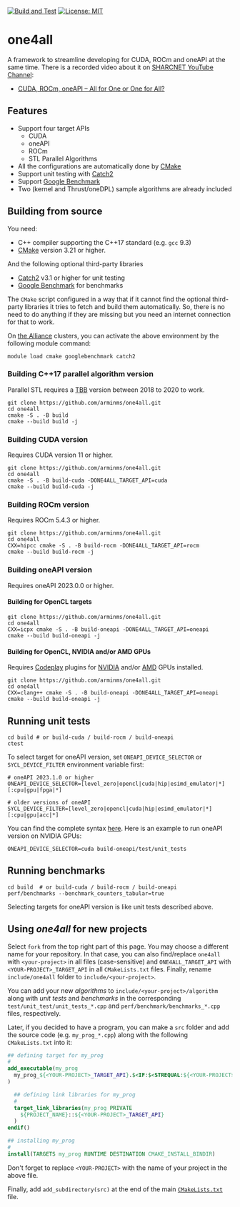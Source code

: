 [![Build and Test](https://github.com/arminms/one4all/actions/workflows/cmake.yml/badge.svg)](https://github.com/arminms/one4all/actions/workflows/cmake.yml)
[![License: MIT](https://img.shields.io/badge/License-MIT-yellow.svg)](https://opensource.org/licenses/MIT)
# one4all
A framework to streamline developing for CUDA, ROCm and oneAPI at the same time.
There is a recorded video about it on [SHARCNET YouTube Channel](https://sharcnet.ca):

- [CUDA, ROCm, oneAPI – All for One or One for All?](https://youtu.be/RYtdiOhrv0Q)

## Features
- Support four target APIs
    - CUDA
    - oneAPI
    - ROCm
    - STL Parallel Algorithms
- All the configurations are automatically done by [CMake](https://cmake.org/)
- Support unit testing with [Catch2](https://github.com/catchorg/Catch2)
- Support [Google Benchmark](https://github.com/google/benchmark)
- Two (kernel and Thrust/oneDPL) sample algorithms are already included

## Building from source
You need:
- C++ compiler supporting the C++17 standard (e.g. `gcc` 9.3)
- [CMake](https://cmake.org/) version 3.21 or higher.

And the following optional third-party libraries
* [Catch2](https://github.com/catchorg/Catch2) v3.1 or higher for unit testing
* [Google Benchmark](https://github.com/google/benchmark) for benchmarks

The `CMake` script configured in a way that if it cannot find the optional third-party libraries it tries to fetch and build them automatically. So, there is no need to do anything if they are missing but you need an internet connection for that to work.

On [the Alliance](https://alliancecan.ca/) clusters, you can activate the above environment by the following module command:
```
module load cmake googlebenchmark catch2
```

### Building C++17 parallel algorithm version
Parallel STL requires a [TBB](https://github.com/oneapi-src/oneTBB) version between 2018 to 2020 to work.
```shell
git clone https://github.com/arminms/one4all.git
cd one4all
cmake -S . -B build
cmake --build build -j
```
### Building CUDA version
Requires CUDA version 11 or higher.
```shell
git clone https://github.com/arminms/one4all.git
cd one4all
cmake -S . -B build-cuda -DONE4ALL_TARGET_API=cuda
cmake --build build-cuda -j
```
### Building ROCm version
Requires ROCm 5.4.3 or higher.
```shell
git clone https://github.com/arminms/one4all.git
cd one4all
CXX=hipcc cmake -S . -B build-rocm -DONE4ALL_TARGET_API=rocm
cmake --build build-rocm -j
```
### Building oneAPI version
Requires oneAPI 2023.0.0 or higher.
#### Building for OpenCL targets
```shell
git clone https://github.com/arminms/one4all.git
cd one4all
CXX=icpx cmake -S . -B build-oneapi -DONE4ALL_TARGET_API=oneapi
cmake --build build-oneapi -j
```
#### Building for OpenCL, NVIDIA and/or AMD GPUs
Requires [Codeplay](https://codeplay.com) plugins for [NVIDIA](https://developer.codeplay.com/products/oneapi/nvidia) and/or [AMD](https://developer.codeplay.com/products/oneapi/amd) GPUs installed.
```shell
git clone https://github.com/arminms/one4all.git
cd one4all
CXX=clang++ cmake -S . -B build-oneapi -DONE4ALL_TARGET_API=oneapi
cmake --build build-oneapi -j
```
## Running unit tests
```shell
cd build # or build-cuda / build-rocm / build-oneapi
ctest
```
To select target for oneAPI version, set `ONEAPI_DEVICE_SELECTOR` or `SYCL_DEVICE_FILTER` environment variable first:
```shell
# oneAPI 2023.1.0 or higher
ONEAPI_DEVICE_SELECTOR=[level_zero|opencl|cuda|hip|esimd_emulator|*][:cpu|gpu|fpga|*]

# older versions of oneAPI
SYCL_DEVICE_FILTER=[level_zero|opencl|cuda|hip|esimd_emulator|*][:cpu|gpu|acc|*]
```
You can find the complete syntax [here](https://intel.github.io/llvm-docs/EnvironmentVariables.html#oneapi-device-selector). Here is an example to run oneAPI version on NVIDIA GPUs:
```
ONEAPI_DEVICE_SELECTOR=cuda build-oneapi/test/unit_tests
```
## Running benchmarks
```shell
cd build  # or build-cuda / build-rocm / build-oneapi
perf/benchmarks --benchmark_counters_tabular=true
```
Selecting targets for oneAPI version is like unit tests described above.
## Using *one4all* for new projects
Select `fork` from the top right part of this page. You may choose a different name for your repository. In that case, you can also find/replace `one4all` with `<your-project>` in all files (case-sensitive) and `ONE4ALL_TARGET_API` with `<YOUR-PROJECT>_TARGET_API` in all `CMakeLists.txt` files. Finally, rename `include/one4all` folder to `include/<your-project>`.

You can add your new *algorithms* to `include/<your-project>/algorithm` 
along with *unit tests* and *benchmarks* in the corresponding `test/unit_test/unit_tests_*.cpp` and `perf/benchmark/benchmarks_*.cpp` files, respectively.

Later, if you decided to have a program, you can make a `src` folder and add the source code (e.g. `my_prog_*.cpp`) along with the following `CMakeLists.txt` into it:

```cmake
## defining target for my_prog
#
add_executable(my_prog
  my_prog_${<YOUR-PROJECT>_TARGET_API}.$<IF:$<STREQUAL:${<YOUR-PROJECT>_TARGET_API},cuda>,cu,cpp>
)

  ## defining link libraries for my_prog
  #
  target_link_libraries(my_prog PRIVATE
    ${PROJECT_NAME}::${<YOUR-PROJECT>_TARGET_API}
  )
endif()

## installing my_prog
#
install(TARGETS my_prog RUNTIME DESTINATION CMAKE_INSTALL_BINDIR)
```

Don't forget to replace `<YOUR-PROJECT>` with the name of your project in the above file.

Finally, add `add_subdirectory(src)` at the end of the main [`CMakeLists.txt`](CMakeLists.txt) file.


<!-- ## Install oneAPI
```
ln -s ${PWD}/opt ~/opt
wget https://registrationcenter-download.intel.com/akdlm/irc_nas/19079/l_BaseKit_p_2023.0.0.25537_offline.sh
wget https://registrationcenter-download.intel.com/akdlm/irc_nas/19084/l_HPCKit_p_2023.0.0.25400_offline.sh
module load intel-opencl
sh ./l_BaseKit_p_2023.0.0.25537_offline.sh -a -c
sh ./l_HPCKit_p_2023.0.0.25400_offline.sh -a -c
sh oneapi-for-nvidia-gpus-2023.0.0-linux.sh --install-dir ~/opt/intel/oneapi
sh oneapi-for-amd-gpus-2023.0.0-linux.sh --install-dir ~/opt/intel/oneapi
patchelf --set-rpath /cvmfs/soft.computecanada.ca/easybuild/software/2020/Core/gcccore/9.3.0/lib64:/cvmfs/soft.computecanada.ca/gentoo/2020/lib64 /project/6004016/asobhani/opt/intel/oneapi/compiler/2023.0.0/linux/bin/sycl-ls
```

## Build on gra1339
```
CXX=/opt/rocm-5.4.0/bin/hipcc cmake -S . -B build -DTBB_INCLUDE_DIR=~/.local/include -DTBB_LIBRARY=~/.local/lib
```

```
. /opt/intel/oneapi/setvars.sh --include-intel-llvm
. ~/intel/oneapi/setvars.sh --include-intel-llvm
strings /usr/lib/x86_64-linux-gnu/libstdc++.so.6 | grep GLIBCXX
```

```
export PATH=/opt/rocm-4.5.2/bin:/home/centos/.local/bin:/opt/rh/devtoolset-11/root/usr/bin:/home/centos/.local/bin:/usr/local/bin:/usr/bin:/usr/local/sbin:/usr/sbin:/home/centos/.local/bin:/home/centos/bin
export LD_LIBRARY_PATH=~/.local/lib64:$LD_LIBRARY_PATH
export LD_LIBRARY_PATH=~/.local/lib64:/usr/lib:/usr/lib64:$LD_LIBRARY_PATH:~/.local/lib
SYCL_DEVICE_FILTER=level_zero|opencl|cuda|hip|esimd_emulator|*:cpu|gpu|acc|* ./unit_tests_oneapi

apptainer --rocm shell -C -B ~/armin/one4all ../cuda_rocm_oneapi_codeplay.sif
CXX=clang++ cmake -S . -B build-oneapi -DONE4ALL_TARGET_API=oneapi
cmake --build build-oneapi -j
SYCL_DEVICE_FILTER=hip:gpu build-oneapi/test/unit_tests
SYCL_DEVICE_FILTER=hip:gpu build-oneapi/perf/benchmarks --benchmark_counters_tabular=true
``` -->

